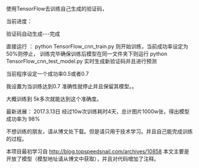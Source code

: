 
使用TensorFlow去训练自己生成的验证码，

当前进度：

验证码自动生成---完成


直接运行 ：
python TensorFlow_cnn_train.py
则开始训练，当前成功率设定为50%则停止，
训练完毕确保训练后模型在同一文件夹下则运行
python TensorFlow_cnn_test_model.py
实时生成新验证码并且进行预测

当前程序设定一个成功率0.5或者0.7

我设置为当训练达到0.7 准确性就停止并且保留其模型。。

大概训练到 5k多次就能达到这个准确度。

最新进展：
2017.3.13日
经过10w次训练耗时4天，总计图片1000w张，得出模型成功率为 98%

不想训练的朋友，请从博文处下载。但是请只用于技术学习。并且自己能完成训练的过程。

本项目最初学习自 http://blog.topspeedsnail.com/archives/10858 本文主要是开放了模型（模型地址请从博文中获取），并且对代码增加了注释。


